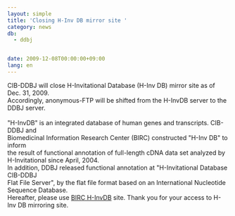 ```yaml
---
layout: simple
title: 'Closing H-Inv DB mirror site '
category: news
db:
  - ddbj


date: 2009-12-08T00:00:00+09:00
lang: en
---
```


CIB-DDBJ will close H-Invitational Database (H-Inv DB) mirror site as of Dec. 31, 2009.<br>Accordingly, anonymous-FTP will be shifted from the H-InvDB server to the DDBJ server.<br> <br>"H-InvDB" is an integrated database of human genes and transcripts. CIB-DDBJ and<br>Biomedicinal Information Research Center (BIRC) constructed "H-Inv DB" to inform<br>the result of functional annotation of full-length cDNA data set analyzed by<br>H-Invitational since April, 2004.<br>In addition, DDBJ released functional annotation at "H-Invitational Database CIB-DDBJ<br>Flat File Server", by the flat file format based on an International Nucleotide Sequence Database.<br>Hereafter, please use <a href="http://www.h-invitational.jp/hinv/ahg-db/index.jsp" target="_new">BIRC H-InvDB</a> site. Thank you for your access to H-Inv DB mirroring site.
